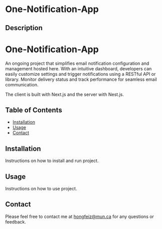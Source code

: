 # One-Notification-App

## Description

# One-Notification-App

An ongoing project that simplifies email notification configuration and management hosted here. With an intuitive dashboard, developers can easily customize settings and trigger notifications using a RESTful API or library. Monitor delivery status and track performance for seamless email communication.

The client is built with Next.js and the server with Nest.js.

## Table of Contents

- [Installation](#installation)
- [Usage](#usage)
- [Contact](#contact)

## Installation

Instructions on how to install and run project.

## Usage

Instructions on how to use project.

## Contact

Please feel free to contact me at [hongfeiz@mun.ca](mailto:hongfeiz@mun.ca) for any questions or feedback.
